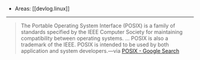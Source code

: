 
- Areas: [[devlog.linux]]

---

> The Portable Operating System Interface (POSIX) is a family of standards specified by the IEEE Computer Society for maintaining compatibility between operating systems. ... POSIX is also a trademark of the IEEE. POSIX is intended to be used by both application and system developers.—via [POSIX - Google Search](https://www.google.com/search?q=POSIX&oq=POSIX&aqs=chrome..69i57&sourceid=chrome&ie=UTF-8)
